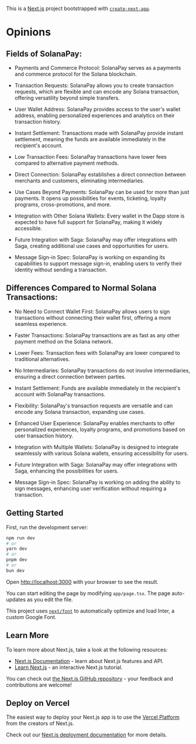 This is a [Next.js](https://nextjs.org/) project bootstrapped with [`create-next-app`](https://github.com/vercel/next.js/tree/canary/packages/create-next-app).

# Opinions

## Fields of SolanaPay:

* Payments and Commerce Protocol: SolanaPay serves as a payments and commerce protocol for the Solana blockchain.

* Transaction Requests: SolanaPay allows you to create transaction requests, which are flexible and can encode any Solana transaction, offering versatility beyond simple transfers.

* User Wallet Address: SolanaPay provides access to the user's wallet address, enabling personalized experiences and analytics on their transaction history.

* Instant Settlement: Transactions made with SolanaPay provide instant settlement, meaning the funds are available immediately in the recipient's account.

* Low Transaction Fees: SolanaPay transactions have lower fees compared to alternative payment methods.

* Direct Connection: SolanaPay establishes a direct connection between merchants and customers, eliminating intermediaries.

* Use Cases Beyond Payments: SolanaPay can be used for more than just payments. It opens up possibilities for events, ticketing, loyalty programs, cross-promotions, and more.

* Integration with Other Solana Wallets: Every wallet in the Dapp store is expected to have full support for SolanaPay, making it widely accessible.

* Future Integration with Saga: SolanaPay may offer integrations with Saga, creating additional use cases and opportunities for users.

* Message Sign-in Spec: SolanaPay is working on expanding its capabilities to support message sign-in, enabling users to verify their identity without sending a transaction.

## Differences Compared to Normal Solana Transactions:

* No Need to Connect Wallet First: SolanaPay allows users to sign transactions without connecting their wallet first, offering a more seamless experience.

* Faster Transactions: SolanaPay transactions are as fast as any other payment method on the Solana network.

* Lower Fees: Transaction fees with SolanaPay are lower compared to traditional alternatives.

* No Intermediaries: SolanaPay transactions do not involve intermediaries, ensuring a direct connection between parties.

* Instant Settlement: Funds are available immediately in the recipient's account with SolanaPay transactions.

* Flexibility: SolanaPay's transaction requests are versatile and can encode any Solana transaction, expanding use cases.

* Enhanced User Experience: SolanaPay enables merchants to offer personalized experiences, loyalty programs, and promotions based on user transaction history.

* Integration with Multiple Wallets: SolanaPay is designed to integrate seamlessly with various Solana wallets, ensuring accessibility for users.

* Future Integration with Saga: SolanaPay may offer integrations with Saga, enhancing the possibilities for users.

* Message Sign-in Spec: SolanaPay is working on adding the ability to sign messages, enhancing user verification without requiring a transaction.

## Getting Started

First, run the development server:

```bash
npm run dev
# or
yarn dev
# or
pnpm dev
# or
bun dev
```

Open [http://localhost:3000](http://localhost:3000) with your browser to see the result.

You can start editing the page by modifying `app/page.tsx`. The page auto-updates as you edit the file.

This project uses [`next/font`](https://nextjs.org/docs/basic-features/font-optimization) to automatically optimize and load Inter, a custom Google Font.

## Learn More

To learn more about Next.js, take a look at the following resources:

- [Next.js Documentation](https://nextjs.org/docs) - learn about Next.js features and API.
- [Learn Next.js](https://nextjs.org/learn) - an interactive Next.js tutorial.

You can check out [the Next.js GitHub repository](https://github.com/vercel/next.js/) - your feedback and contributions are welcome!

## Deploy on Vercel

The easiest way to deploy your Next.js app is to use the [Vercel Platform](https://vercel.com/new?utm_medium=default-template&filter=next.js&utm_source=create-next-app&utm_campaign=create-next-app-readme) from the creators of Next.js.

Check out our [Next.js deployment documentation](https://nextjs.org/docs/deployment) for more details.
